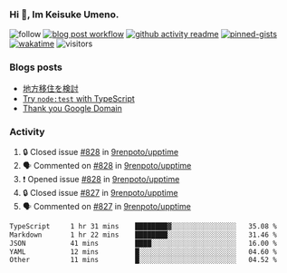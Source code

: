 ### Hi 👋, Im Keisuke Umeno.

<!--
**9renpoto/9renpoto** is a ✨ _special_ ✨ repository because its `README.md` (this file) appears on your GitHub profile.

Here are some ideas to get you started:

- 🔭 I’m currently working on ...
- 🌱 I’m currently learning ...
- 👯 I’m looking to collaborate on ...
- 🤔 I’m looking for help with ...
- 💬 Ask me about ...
- 📫 How to reach me: ...
- 😄 Pronouns: ...
- ⚡ Fun fact: ...
-->

![follow](https://img.shields.io/github/followers/9renpoto?label=Follow&style=social)
[![blog post workflow](https://github.com/9renpoto/9renpoto/actions/workflows/blog.yml/badge.svg)](https://github.com/9renpoto/9renpoto/actions/workflows/blog.yml)
[![github activity readme](https://github.com/9renpoto/9renpoto/actions/workflows/activity.yml/badge.svg)](https://github.com/9renpoto/9renpoto/actions/workflows/activity.yml)
[![pinned-gists](https://github.com/9renpoto/9renpoto/actions/workflows/pin-gist.yml/badge.svg)](https://github.com/9renpoto/9renpoto/actions/workflows/pin-gist.yml)
[![wakatime](https://github.com/9renpoto/9renpoto/actions/workflows/waka-readme-status.yml/badge.svg)](https://github.com/9renpoto/9renpoto/actions/workflows/waka-readme-status.yml)
![visitors](https://komarev.com/ghpvc/?username=9renpoto&label=Profile%20views&color=0e75b6&style=flat)

### Blogs posts

<!-- BLOG-POST-LIST:START -->
- [地方移住を検討](https://9renpoto.win/entry/2023/09/09/migration-plan)
- [Try `node:test` with TypeScript](https://9renpoto.win/entry/2023/07/23/node-test-runner)
- [Thank you Google Domain](https://9renpoto.win/entry/2023/07/08/new-domain)
<!-- BLOG-POST-LIST:END -->

### Activity

<!--START_SECTION:activity-->
1. 🔒 Closed issue [#828](https://github.com/9renpoto/upptime/issues/828) in [9renpoto/upptime](https://github.com/9renpoto/upptime)
2. 🗣 Commented on [#828](https://github.com/9renpoto/upptime/issues/828#issuecomment-1745034204) in [9renpoto/upptime](https://github.com/9renpoto/upptime)
3. ❗ Opened issue [#828](https://github.com/9renpoto/upptime/issues/828) in [9renpoto/upptime](https://github.com/9renpoto/upptime)
4. 🔒 Closed issue [#827](https://github.com/9renpoto/upptime/issues/827) in [9renpoto/upptime](https://github.com/9renpoto/upptime)
5. 🗣 Commented on [#827](https://github.com/9renpoto/upptime/issues/827#issuecomment-1744984481) in [9renpoto/upptime](https://github.com/9renpoto/upptime)
<!--END_SECTION:activity-->

<!--START_SECTION:waka-->

```txt
TypeScript     1 hr 31 mins    ████████▓░░░░░░░░░░░░░░░░   35.08 %
Markdown       1 hr 22 mins    ████████░░░░░░░░░░░░░░░░░   31.46 %
JSON           41 mins         ████░░░░░░░░░░░░░░░░░░░░░   16.00 %
YAML           12 mins         █░░░░░░░░░░░░░░░░░░░░░░░░   04.60 %
Other          11 mins         █░░░░░░░░░░░░░░░░░░░░░░░░   04.52 %
```

<!--END_SECTION:waka-->
